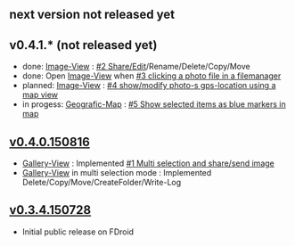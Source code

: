 ## next version not released yet

## v0.4.1.* (not released yet)

* done: [Image-View](https://github.com/k3b/AndroFotoFinder/wiki/Image-View) : [#2 Share/Edit](https://github.com/k3b/AndroFotoFinder/issues/2)/Rename/Delete/Copy/Move
* done: Open [Image-View](https://github.com/k3b/AndroFotoFinder/wiki/Image-View) when [#3 clicking a photo file in a filemanager](https://github.com/k3b/AndroFotoFinder/issues/3)
* planned: [Image-View](https://github.com/k3b/AndroFotoFinder/wiki/Image-View) : [#4 show/modify photo-s gps-location using a map view](https://github.com/k3b/AndroFotoFinder/issues/4)
* in progess: [Geografic-Map](https://github.com/k3b/AndroFotoFinder/wiki/geographic-map) : [#5 Show selected items as blue markers in map](https://github.com/k3b/AndroFotoFinder/issues/5)

## [v0.4.0.150816](https://github.com/k3b/AndroFotoFinder/releases/tag/v0.4.0.150816)

* [Gallery-View](https://github.com/k3b/AndroFotoFinder/wiki/Gallery-View) : Implemented [#1 Multi selection and share/send image](https://github.com/k3b/AndroFotoFinder/issues/1)
* [Gallery-View](https://github.com/k3b/AndroFotoFinder/wiki/Gallery-View) in multi selection mode : Implemented Delete/Copy/Move/CreateFolder/Write-Log

## [v0.3.4.150728](https://github.com/k3b/AndroFotoFinder/releases/tag/v0.3.4.150728)

* Initial public release on FDroid
